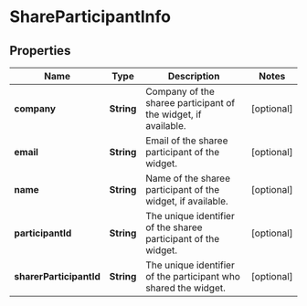 
# ShareParticipantInfo

## Properties
Name | Type | Description | Notes
------------ | ------------- | ------------- | -------------
**company** | **String** | Company of the sharee participant of the widget, if available. |  [optional]
**email** | **String** | Email of the sharee participant of the widget. |  [optional]
**name** | **String** | Name of the sharee participant of the widget, if available. |  [optional]
**participantId** | **String** | The unique identifier of the sharee participant of the widget. |  [optional]
**sharerParticipantId** | **String** | The unique identifier of the participant who shared the widget. |  [optional]



